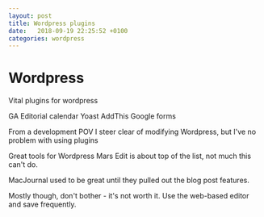 ```yaml
---
layout: post
title: Wordpress plugins
date:   2018-09-19 22:25:52 +0100
categories: wordpress
---
```

Wordpress
=========

Vital plugins for wordpress

GA Editorial calendar Yoast AddThis Google forms

From a development POV I steer clear of modifying Wordpress, but I've no
problem with using plugins

Great tools for Wordpress Mars Edit is about top of the list, not much
this can't do.

MacJournal used to be great until they pulled out the blog post
features.

Mostly though, don't bother - it's not worth it. Use the web-based
editor and save frequently.

